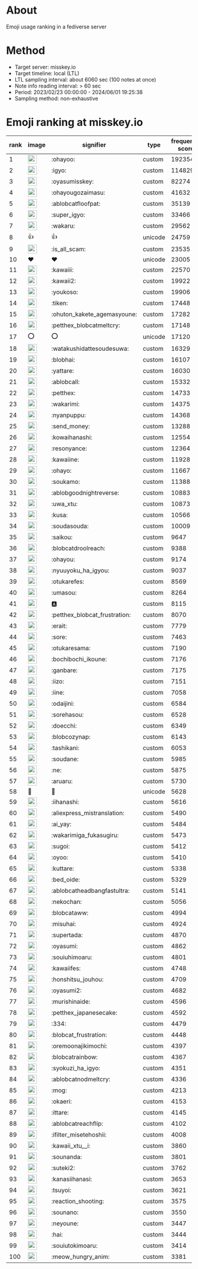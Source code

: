 # About
Emoji usage ranking in a fediverse server

# Method
- Target server: misskey.io
- Target timeline: local (LTL)
- LTL sampling interval: about 6060 sec (100 notes at once)
- Note info reading interval: > 60 sec
- Period: 2023/02/23 00:00:00 - 2024/06/01 19:25:38 
- Sampling method: non-exhaustive

# Emoji ranking at misskey.io

|rank|image|signifier|type|frequency score|
|----|----|----|----|----|
|1|<img height="24" src="https://misskey.io/emoji/ohayoo.webp">|:ohayoo:|custom|192354|
|2|<img height="24" src="https://misskey.io/emoji/igyo.webp">|:igyo:|custom|114829|
|3|<img height="24" src="https://misskey.io/emoji/oyasumisskey.webp">|:oyasumisskey:|custom|82274|
|4|<img height="24" src="https://misskey.io/emoji/ohayougozaimasu.webp">|:ohayougozaimasu:|custom|41632|
|5|<img height="24" src="https://misskey.io/emoji/ablobcatfloofpat.webp">|:ablobcatfloofpat:|custom|35139|
|6|<img height="24" src="https://misskey.io/emoji/super_igyo.webp">|:super_igyo:|custom|33466|
|7|<img height="24" src="https://misskey.io/emoji/wakaru.webp">|:wakaru:|custom|29562|
|8|👍|👍|unicode|24759|
|9|<img height="24" src="https://misskey.io/emoji/is_all_scam.webp">|:is_all_scam:|custom|23535|
|10|❤|❤|unicode|23005|
|11|<img height="24" src="https://misskey.io/emoji/kawaiii.webp">|:kawaiii:|custom|22570|
|12|<img height="24" src="https://misskey.io/emoji/kawaii2.webp">|:kawaii2:|custom|19922|
|13|<img height="24" src="https://misskey.io/emoji/youkoso.webp">|:youkoso:|custom|19906|
|14|<img height="24" src="https://misskey.io/emoji/tiken.webp">|:tiken:|custom|17448|
|15|<img height="24" src="https://misskey.io/emoji/ohuton_kakete_agemasyoune.webp">|:ohuton_kakete_agemasyoune:|custom|17282|
|16|<img height="24" src="https://misskey.io/emoji/petthex_blobcatmeltcry.webp">|:petthex_blobcatmeltcry:|custom|17148|
|17|⭕|⭕|unicode|17120|
|18|<img height="24" src="https://misskey.io/emoji/watakushidattesoudesuwa.webp">|:watakushidattesoudesuwa:|custom|16329|
|19|<img height="24" src="https://misskey.io/emoji/blobhai.webp">|:blobhai:|custom|16107|
|20|<img height="24" src="https://misskey.io/emoji/yattare.webp">|:yattare:|custom|16030|
|21|<img height="24" src="https://misskey.io/emoji/ablobcall.webp">|:ablobcall:|custom|15332|
|22|<img height="24" src="https://misskey.io/emoji/petthex.webp">|:petthex:|custom|14733|
|23|<img height="24" src="https://misskey.io/emoji/wakarimi.webp">|:wakarimi:|custom|14375|
|24|<img height="24" src="https://misskey.io/emoji/nyanpuppu.webp">|:nyanpuppu:|custom|14368|
|25|<img height="24" src="https://misskey.io/emoji/send_money.webp">|:send_money:|custom|13288|
|26|<img height="24" src="https://misskey.io/emoji/kowaihanashi.webp">|:kowaihanashi:|custom|12554|
|27|<img height="24" src="https://misskey.io/emoji/resonyance.webp">|:resonyance:|custom|12364|
|28|<img height="24" src="https://misskey.io/emoji/kawaiine.webp">|:kawaiine:|custom|11928|
|29|<img height="24" src="https://misskey.io/emoji/ohayo.webp">|:ohayo:|custom|11667|
|30|<img height="24" src="https://misskey.io/emoji/soukamo.webp">|:soukamo:|custom|11388|
|31|<img height="24" src="https://misskey.io/emoji/ablobgoodnightreverse.webp">|:ablobgoodnightreverse:|custom|10883|
|32|<img height="24" src="https://misskey.io/emoji/uwa_xtu.webp">|:uwa_xtu:|custom|10873|
|33|<img height="24" src="https://misskey.io/emoji/kusa.webp">|:kusa:|custom|10566|
|34|<img height="24" src="https://misskey.io/emoji/soudasouda.webp">|:soudasouda:|custom|10009|
|35|<img height="24" src="https://misskey.io/emoji/saikou.webp">|:saikou:|custom|9647|
|36|<img height="24" src="https://misskey.io/emoji/blobcatdroolreach.webp">|:blobcatdroolreach:|custom|9388|
|37|<img height="24" src="https://misskey.io/emoji/ohayou.webp">|:ohayou:|custom|9174|
|38|<img height="24" src="https://misskey.io/emoji/nyuuyoku_ha_igyou.webp">|:nyuuyoku_ha_igyou:|custom|9037|
|39|<img height="24" src="https://misskey.io/emoji/otukarefes.webp">|:otukarefes:|custom|8569|
|40|<img height="24" src="https://misskey.io/emoji/umasou.webp">|:umasou:|custom|8264|
|41|<img height="24" src="https://misskey.io/emoji/a.webp">|:a:|custom|8115|
|42|<img height="24" src="https://misskey.io/emoji/petthex_blobcat_frustration.webp">|:petthex_blobcat_frustration:|custom|8070|
|43|<img height="24" src="https://misskey.io/emoji/erait.webp">|:erait:|custom|7779|
|44|<img height="24" src="https://misskey.io/emoji/sore.webp">|:sore:|custom|7463|
|45|<img height="24" src="https://misskey.io/emoji/otukaresama.webp">|:otukaresama:|custom|7190|
|46|<img height="24" src="https://misskey.io/emoji/bochibochi_ikoune.webp">|:bochibochi_ikoune:|custom|7176|
|47|<img height="24" src="https://misskey.io/emoji/ganbare.webp">|:ganbare:|custom|7175|
|48|<img height="24" src="https://misskey.io/emoji/iizo.webp">|:iizo:|custom|7151|
|49|<img height="24" src="https://misskey.io/emoji/iine.webp">|:iine:|custom|7058|
|50|<img height="24" src="https://misskey.io/emoji/odaijini.webp">|:odaijini:|custom|6584|
|51|<img height="24" src="https://misskey.io/emoji/sorehasou.webp">|:sorehasou:|custom|6528|
|52|<img height="24" src="https://misskey.io/emoji/doecchi.webp">|:doecchi:|custom|6349|
|53|<img height="24" src="https://misskey.io/emoji/blobcozynap.webp">|:blobcozynap:|custom|6143|
|54|<img height="24" src="https://misskey.io/emoji/tashikani.webp">|:tashikani:|custom|6053|
|55|<img height="24" src="https://misskey.io/emoji/soudane.webp">|:soudane:|custom|5985|
|56|<img height="24" src="https://misskey.io/emoji/ne.webp">|:ne:|custom|5875|
|57|<img height="24" src="https://misskey.io/emoji/aruaru.webp">|:aruaru:|custom|5730|
|58|🎉|🎉|unicode|5628|
|59|<img height="24" src="https://misskey.io/emoji/iihanashi.webp">|:iihanashi:|custom|5616|
|60|<img height="24" src="https://misskey.io/emoji/aliexpress_mistranslation.webp">|:aliexpress_mistranslation:|custom|5490|
|61|<img height="24" src="https://misskey.io/emoji/ai_yay.webp">|:ai_yay:|custom|5484|
|62|<img height="24" src="https://misskey.io/emoji/wakarimiga_fukasugiru.webp">|:wakarimiga_fukasugiru:|custom|5473|
|63|<img height="24" src="https://misskey.io/emoji/sugoi.webp">|:sugoi:|custom|5412|
|64|<img height="24" src="https://misskey.io/emoji/oyoo.webp">|:oyoo:|custom|5410|
|65|<img height="24" src="https://misskey.io/emoji/kuttare.webp">|:kuttare:|custom|5338|
|66|<img height="24" src="https://misskey.io/emoji/bed_oide.webp">|:bed_oide:|custom|5329|
|67|<img height="24" src="https://misskey.io/emoji/ablobcatheadbangfastultra.webp">|:ablobcatheadbangfastultra:|custom|5141|
|68|<img height="24" src="https://misskey.io/emoji/nekochan.webp">|:nekochan:|custom|5056|
|69|<img height="24" src="https://misskey.io/emoji/blobcataww.webp">|:blobcataww:|custom|4994|
|70|<img height="24" src="https://misskey.io/emoji/misuhai.webp">|:misuhai:|custom|4924|
|71|<img height="24" src="https://misskey.io/emoji/supertada.webp">|:supertada:|custom|4870|
|72|<img height="24" src="https://misskey.io/emoji/oyasumi.webp">|:oyasumi:|custom|4862|
|73|<img height="24" src="https://misskey.io/emoji/souiuhimoaru.webp">|:souiuhimoaru:|custom|4801|
|74|<img height="24" src="https://misskey.io/emoji/kawaiifes.webp">|:kawaiifes:|custom|4748|
|75|<img height="24" src="https://misskey.io/emoji/honshitsu_jouhou.webp">|:honshitsu_jouhou:|custom|4709|
|76|<img height="24" src="https://misskey.io/emoji/oyasumi2.webp">|:oyasumi2:|custom|4682|
|77|<img height="24" src="https://misskey.io/emoji/murishinaide.webp">|:murishinaide:|custom|4596|
|78|<img height="24" src="https://misskey.io/emoji/petthex_japanesecake.webp">|:petthex_japanesecake:|custom|4592|
|79|<img height="24" src="https://misskey.io/emoji/334.webp">|:334:|custom|4479|
|80|<img height="24" src="https://misskey.io/emoji/blobcat_frustration.webp">|:blobcat_frustration:|custom|4448|
|81|<img height="24" src="https://misskey.io/emoji/oremoonajikimochi.webp">|:oremoonajikimochi:|custom|4397|
|82|<img height="24" src="https://misskey.io/emoji/blobcatrainbow.webp">|:blobcatrainbow:|custom|4367|
|83|<img height="24" src="https://misskey.io/emoji/syokuzi_ha_igyo.webp">|:syokuzi_ha_igyo:|custom|4351|
|84|<img height="24" src="https://misskey.io/emoji/ablobcatnodmeltcry.webp">|:ablobcatnodmeltcry:|custom|4336|
|85|<img height="24" src="https://misskey.io/emoji/mog.webp">|:mog:|custom|4213|
|86|<img height="24" src="https://misskey.io/emoji/okaeri.webp">|:okaeri:|custom|4153|
|87|<img height="24" src="https://misskey.io/emoji/ittare.webp">|:ittare:|custom|4145|
|88|<img height="24" src="https://misskey.io/emoji/ablobcatreachflip.webp">|:ablobcatreachflip:|custom|4102|
|89|<img height="24" src="https://misskey.io/emoji/ifilter_misetehoshii.webp">|:ifilter_misetehoshii:|custom|4008|
|90|<img height="24" src="https://misskey.io/emoji/kawaii_xtu__i.webp">|:kawaii_xtu__i:|custom|3860|
|91|<img height="24" src="https://misskey.io/emoji/sounanda.webp">|:sounanda:|custom|3801|
|92|<img height="24" src="https://misskey.io/emoji/suteki2.webp">|:suteki2:|custom|3762|
|93|<img height="24" src="https://misskey.io/emoji/kanasiihanasi.webp">|:kanasiihanasi:|custom|3653|
|94|<img height="24" src="https://misskey.io/emoji/tsuyoi.webp">|:tsuyoi:|custom|3621|
|95|<img height="24" src="https://misskey.io/emoji/reaction_shooting.webp">|:reaction_shooting:|custom|3575|
|96|<img height="24" src="https://misskey.io/emoji/sounano.webp">|:sounano:|custom|3550|
|97|<img height="24" src="https://misskey.io/emoji/neyoune.webp">|:neyoune:|custom|3447|
|98|<img height="24" src="https://misskey.io/emoji/hai.webp">|:hai:|custom|3444|
|99|<img height="24" src="https://misskey.io/emoji/souiutokimoaru.webp">|:souiutokimoaru:|custom|3414|
|100|<img height="24" src="https://misskey.io/emoji/meow_hungry_anim.webp">|:meow_hungry_anim:|custom|3381|
